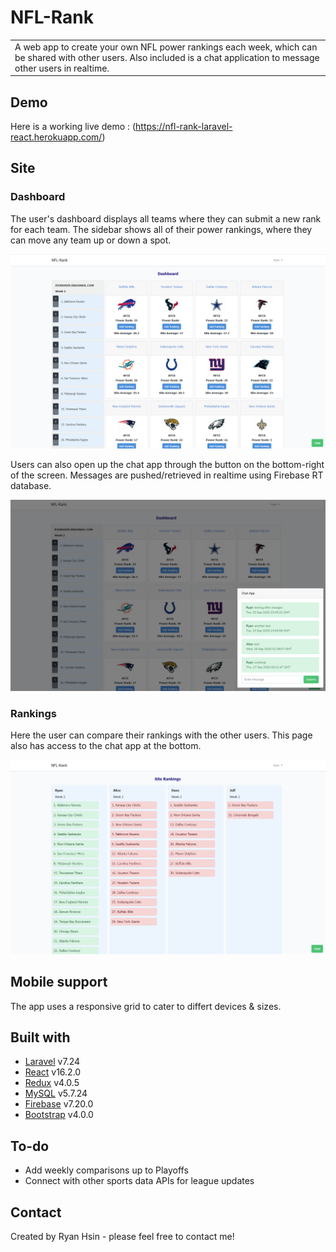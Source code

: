 # NFL-Rank
<table>
<tr>
<td>
  A web app to create your own NFL power rankings each week, which can be shared with other users. Also included is a chat application to message other users in realtime.
</td>
</tr>
</table>

## Demo
Here is a working live demo :  (https://nfl-rank-laravel-react.herokuapp.com/)


## Site

### Dashboard
The user's dashboard displays all teams where they can submit a new rank for each team. The sidebar shows all of their power rankings, where they can move any team up or down a spot. 

![](https://raw.githubusercontent.com/rhsin/nfl-rank/master/public/Dashboard.png?token=AHGHGSPVKJJF3DMWDV2LXMC7MK4KA)


Users can also open up the chat app through the button on the bottom-right of the screen. Messages are pushed/retrieved in realtime using Firebase RT database.

![](https://raw.githubusercontent.com/rhsin/nfl-rank/master/public/Chat.png?token=AHGHGSO2BNZMO254OVM2T527MK4Q2)

### Rankings
Here the user can compare their rankings with the other users. This page also has access to the chat app at the bottom.

![](https://raw.githubusercontent.com/rhsin/nfl-rank/master/public/Rankings.png?token=AHGHGSM2RNZCZ75N62VW5XK7MK4M2)


## Mobile support
The app uses a responsive grid to cater to differt devices & sizes. 


## Built with 
- [Laravel](https://laravel.com/) v7.24
- [React](https://reactjs.org/) v16.2.0
- [Redux](https://redux.js.org/) v4.0.5
- [MySQL](https://www.mysql.com/) v5.7.24
- [Firebase](https://firebase.google.com/) v7.20.0
- [Bootstrap](http://getbootstrap.com/) v4.0.0


## To-do
- Add weekly comparisons up to Playoffs
- Connect with other sports data APIs for league updates


## Contact
Created by Ryan Hsin - please feel free to contact me!

